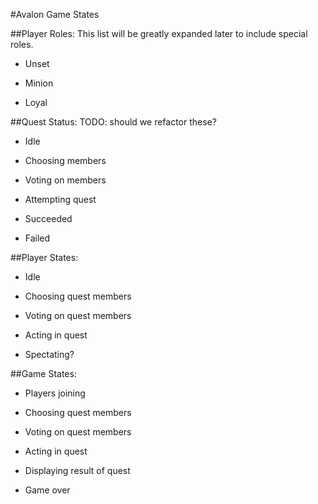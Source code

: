 #Avalon Game States

##Player Roles:
This list will be greatly expanded later to include special roles.
 * Unset

 * Minion
 * Loyal

##Quest Status:
 TODO: should we refactor these?
 * Idle

 * Choosing members
 * Voting on members
 * Attempting quest
 * Succeeded
 * Failed

##Player States:
 * Idle

 * Choosing quest members
 * Voting on quest members
 * Acting in quest
 * Spectating?

##Game States:
 * Players joining

 * Choosing quest members
 * Voting on quest members
 * Acting in quest
 * Displaying result of quest
 * Game over
